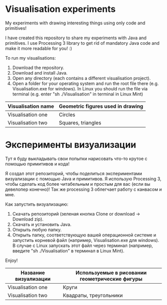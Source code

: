 # Visualisation experiments
My experiments with drawing interesting things using only code and primitives!

I have created this repository to share my experiments with Java and primitives. 
I use Processing 3 library to get rid of mandatory Java code and make it more readable for you! :)

To run my visualisations: 
1. Download the repository.
2. Download and install Java.
3. Open any directory (each contains a different visualisation project).
4. Open a folder for your operating system and run the root file there (e.g. Visualisation.exe for windows). In Linux you should run the file via terminal (e.g. enter "sh ./Visualisation" in terminal in Linux Mint)

Visualisation name | Geometric figures used in drawing
------------ | -------------
Visualisation one | Circles
Visualisation two | Squares, triangles

# Эксперименты визуализации

Тут я буду выкладывать свои попытки нарисовать что-то крутое с помощью примитивов и кода!

Я создал этот репозиторий, чтобы поделиться экспериментами визуализации с помощью Java и примитивов.
Я использую Processing 3, чтобы сделать код более читабельным и простым для вас (если вы девелопер конечно)! Так же processing 3 облегчает работу с канвасом и мне.

Как запустить визуализацию:
1. Скачать репозиторий (зеленая кнопка Clone or download -> Download zip).
2. Скачать и установить Java.
3. Открыть любую папку.
4. Открыть папку, соответствующую вашей операционной системе и запустить корневой файл (например, Visualisation.exe для windows). В случае с Linux запускать этот файл через терминал (например, введите "sh ./Visualisation" в терминал в Linux Mint).

Enjoy!

Название визуализации | Используемые в рисовании геометрические фигуры
------------ | -------------
Visualisation one | Круги
Visualisation two | Квадраты, треугольники
